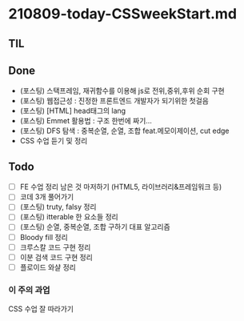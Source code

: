 # 210809-today-CSSweekStart.md

## TIL

## Done

- (포스팅) 스택프레임, 재귀함수를 이용해 js로 전위,중위,후위 순회 구현
- (포스팅) 웹접근성 : 진정한 프론트엔드 개발자가 되기위한 첫걸음
- (포스팅) [HTML] head태그의 lang
- (포스팅) Emmet 활용법 : 구조 한번에 짜기...
- (포스팅) DFS 탐색 : 중복순열, 순열, 조합 feat.메모이제이션, cut edge
- CSS 수업 듣기 및 정리

## Todo

- [ ] FE 수업 정리 남은 것 마저하기 (HTML5, 라이브러리&프레임워크 등)
- [ ] 코데 3개 풀어가기
- [ ] (포스팅) truty, falsy 정리
- [ ] (포스팅) itterable 한 요소들 정리
- [ ] (포스팅) 순열, 중복순열, 조합 구하기 대표 알고리즘
- [ ] Bloody fill 정리
- [ ] 크루스칼 코드 구현 정리
- [ ] 이분 검색 코드 구현 정리
- [ ] 플로이드 와샬 정리

### 이 주의 과업

CSS 수업 잘 따라가기
